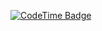 [![CodeTime Badge](https://img.shields.io/endpoint?style=for-the-badge&color=222&url=https%3A%2F%2Fapi.codetime.dev%2Fshield%3Fid%3D19569%26project%3Dgemma_fx%26in=86400000)](https://codetime.dev)